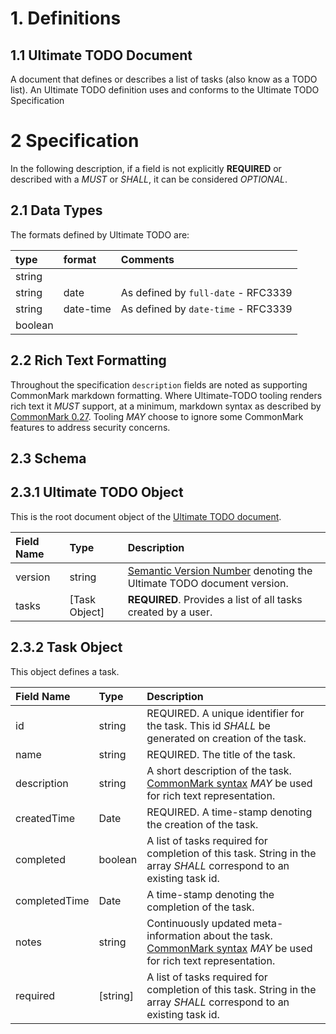 # 1. Definitions
## 1.1 Ultimate TODO Document
A document that defines or describes a list of tasks (also know as a TODO list). An Ultimate TODO definition uses and conforms to the Ultimate TODO Specification

# 2 Specification 

In the following description, if a field is not explicitly __REQUIRED__ or described with a _MUST_ or _SHALL_, it can be considered _OPTIONAL_.

## 2.1 Data Types

The formats defined by Ultimate TODO are:

| type | format | Comments |
| :-- | :-- | :-- |
| string | | |
| string | date | As defined by `full-date` - RFC3339 |
| string | date-time | As defined by `date-time` - RFC3339 |
| boolean | | |

## 2.2 Rich Text Formatting

Throughout the specification `description` fields are noted as supporting CommonMark markdown formatting. Where Ultimate-TODO tooling renders rich text it _MUST_ support, at a minimum, markdown syntax as described by [CommonMark 0.27](https://spec.commonmark.org/0.27/). Tooling _MAY_ choose to ignore some CommonMark features to address security concerns.

## 2.3 Schema

## 2.3.1 Ultimate TODO Object

This is the root document object of the [Ultimate TODO document](#1.1-Ultimate-TODO-Document).

| Field Name | Type | Description |
| :-- | :-- | :-- |
| version | string | [Semantic Version Number](https://semver.org/spec/v2.0.0.html) denoting the Ultimate TODO document version. |
| tasks | [Task Object] | __REQUIRED__. Provides a list of all tasks created by a user. |

## 2.3.2 Task Object

This object defines a task.

| Field Name | Type | Description |
| :-- | :-- | :-- |
| id | string | REQUIRED. A unique identifier for the task. This id _SHALL_ be generated on creation of the task. |
| name | string | REQUIRED. The title of the task. |
| description | string | A short description of the task. [CommonMark syntax](https://spec.commonmark.org/) _MAY_ be used for rich text representation. |
| createdTime | Date | REQUIRED. A time-stamp denoting the creation of the task. |
| completed | boolean | A list of tasks required for completion of this task. String in the array _SHALL_ correspond to an existing task id. |
| completedTime | Date | A time-stamp denoting the completion of the task. |
| notes | string | Continuously updated meta-information about the task. [CommonMark syntax](https://spec.commonmark.org/) _MAY_ be used for rich text representation. |
| required | [string] | A list of tasks required for completion of this task. String in the array _SHALL_ correspond to an existing task id. |

